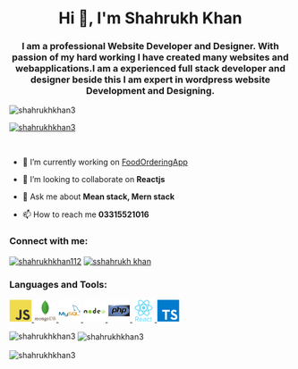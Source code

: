 <h1 align="center">Hi 👋, I'm Shahrukh Khan</h1>
<h3 align="center">I am a professional Website Developer and Designer. With passion of my hard working I have created many websites and webapplications.I am a experienced full stack developer and designer beside this I am expert in wordpress website Development and Designing.</h3>

<p align="left"> <img src="https://komarev.com/ghpvc/?username=shahrukhkhan3&label=Profile%20views&color=0e75b6&style=flat" alt="shahrukhkhan3" /> </p>

<p align="left"> <a href="https://github.com/ryo-ma/github-profile-trophy"><img src="https://github-profile-trophy.vercel.app/?username=shahrukhkhan3" alt="shahrukhkhan3" /></a> </p>

<p align="left"> <a href="https://twitter.com/" target="blank"><img src="https://img.shields.io/twitter/follow/?logo=twitter&style=for-the-badge" alt="" /></a> </p>

- 🔭 I’m currently working on [FoodOrderingApp](http://srkkhan.herokuapp.com/)

- 👯 I’m looking to collaborate on **Reactjs**

- 💬 Ask me about **Mean stack, Mern stack**

- 📫 How to reach me **03315521016**

<h3 align="left">Connect with me:</h3>
<p align="left">
<a href="https://linkedin.com/in/shahrukhkhan112" target="blank"><img align="center" src="https://raw.githubusercontent.com/rahuldkjain/github-profile-readme-generator/master/src/images/icons/Social/linked-in-alt.svg" alt="shahrukhkhan112" height="30" width="40" /></a>
<a href="https://fb.com/sshahrukh khan" target="blank"><img align="center" src="https://raw.githubusercontent.com/rahuldkjain/github-profile-readme-generator/master/src/images/icons/Social/facebook.svg" alt="sshahrukh khan" height="30" width="40" /></a>
</p>

<h3 align="left">Languages and Tools:</h3>
<p align="left"> <a href="https://developer.mozilla.org/en-US/docs/Web/JavaScript" target="_blank" rel="noreferrer"> <img src="https://raw.githubusercontent.com/devicons/devicon/master/icons/javascript/javascript-original.svg" alt="javascript" width="40" height="40"/> </a> <a href="https://www.mongodb.com/" target="_blank" rel="noreferrer"> <img src="https://raw.githubusercontent.com/devicons/devicon/master/icons/mongodb/mongodb-original-wordmark.svg" alt="mongodb" width="40" height="40"/> </a> <a href="https://www.mysql.com/" target="_blank" rel="noreferrer"> <img src="https://raw.githubusercontent.com/devicons/devicon/master/icons/mysql/mysql-original-wordmark.svg" alt="mysql" width="40" height="40"/> </a> <a href="https://nodejs.org" target="_blank" rel="noreferrer"> <img src="https://raw.githubusercontent.com/devicons/devicon/master/icons/nodejs/nodejs-original-wordmark.svg" alt="nodejs" width="40" height="40"/> </a> <a href="https://www.php.net" target="_blank" rel="noreferrer"> <img src="https://raw.githubusercontent.com/devicons/devicon/master/icons/php/php-original.svg" alt="php" width="40" height="40"/> </a> <a href="https://reactjs.org/" target="_blank" rel="noreferrer"> <img src="https://raw.githubusercontent.com/devicons/devicon/master/icons/react/react-original-wordmark.svg" alt="react" width="40" height="40"/> </a> <a href="https://www.typescriptlang.org/" target="_blank" rel="noreferrer"> <img src="https://raw.githubusercontent.com/devicons/devicon/master/icons/typescript/typescript-original.svg" alt="typescript" width="40" height="40"/> </a> </p>

<p><img align="left" src="https://github-readme-stats.vercel.app/api/top-langs?username=shahrukhkhan3&show_icons=true&locale=en&layout=compact" alt="shahrukhkhan3" /></p>

<p>&nbsp;<img align="center" src="https://github-readme-stats.vercel.app/api?username=shahrukhkhan3&show_icons=true&locale=en" alt="shahrukhkhan3" /></p>

<p><img align="center" src="https://github-readme-streak-stats.herokuapp.com/?user=shahrukhkhan3&" alt="shahrukhkhan3" /></p>
